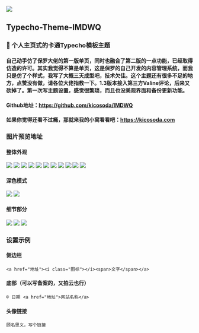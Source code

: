 ![](https://inews.gtimg.com/newsapp_ls/0/12043365770/0)
## Typecho-Theme-IMDWQ

### 🌟 个人主页式的卡通Typecho模板主题

#### 自己动手仿了保罗大佬的第一版单页，同时也融合了第二版的一点功能，已经取得仿造的许可。其实我觉得不算是单页，这是保罗的自己开发的内容管理系统，而我只是仿了个样式，我写了大概三天成型吧，技术欠佳。这个主题还有很多不足的地方，点赞没有做，请各位大佬指教一下。1.3版本接入第三方Valine评论，后来又砍掉了。第一次写主题设置，感觉很繁琐，而且也没美观界面和备份更新功能。

#### Github地址：https://github.com/kicosoda/IMDWQ

#### 如果你觉得还看不过瘾，那就来我的小窝看看吧：https://kicosoda.com

### 图片预览地址
#### 整体外观
![](https://inews.gtimg.com/newsapp_ls/0/12043364769/0)
![](https://pic.downk.cc/item/5e63b21e98271cb2b8f778c1.png)
![](https://pic.downk.cc/item/5e63b21e98271cb2b8f778c7.png)
![](https://pic.downk.cc/item/5e63b21e98271cb2b8f778d1.png)
![](https://pic.downk.cc/item/5e63b21e98271cb2b8f778d8.png)
![](https://pic.downk.cc/item/5e63b23b98271cb2b8f78532.png)
![](https://pic.downk.cc/item/5e63b23b98271cb2b8f78539.png)
![](https://pic.downk.cc/item/5e63b23b98271cb2b8f7853f.png)
![](https://pic.downk.cc/item/5e63b23b98271cb2b8f78545.png)
![](https://pic.downk.cc/item/5e63b23b98271cb2b8f7854c.png)
![](https://pic.downk.cc/item/5e63b25998271cb2b8f79175.png)
#### 深色模式
![](https://inews.gtimg.com/newsapp_ls/0/12043361021/0)
![](https://pic.downk.cc/item/5f02b47414195aa594d9a646.png)
#### 细节部分
![](https://pic.downk.cc/item/5e63b25998271cb2b8f7917c.png)
![](https://pic.downk.cc/item/5e63b25998271cb2b8f79182.png)
![](https://inews.gtimg.com/newsapp_ls/0/12043377299/0)

### 设置示例
#### 侧边栏
    <a href="地址"><i class="图标"></i><span>文字</span></a>
#### 底部（可以写备案的，又拍云也行）
    © 日期 <a href="地址">网站名称</a>
#### 头像链接
    顾名思义，写个链接
